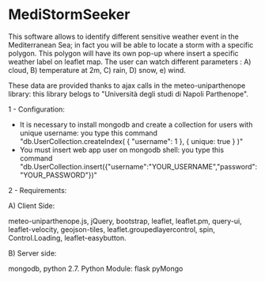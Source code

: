 # MediStormSeeker

This software allows to identify different sensitive weather event in the Mediterranean Sea; in fact you will be able to locate a storm with a specific polygon. This polygon will have its own pop-up where insert a specific weather label on leaflet map. 
The user can watch different parameters :
A) cloud,
B) temperature at 2m,
C) rain,
D) snow,
e) wind.

These data are provided thanks to ajax calls in the meteo-uniparthenope library: this library belogs to "Università degli studi di Napoli Parthenope".

1 - Configuration:

- It is necessary to install mongodb and create a collection for users with unique username:
you type this command "db.UserCollection.createIndex( { "username": 1 }, { unique: true } )"
- You must insert web app user on mongodb shell:
you type this command "db.UserCollection.insert({"username":"YOUR_USERNAME","password":"YOUR_PASSWORD"})"

2 - Requirements:

A) Client Side:

meteo-uniparthenope.js,
jQuery,
bootstrap,
leaflet,
leaflet.pm,
query-ui,
leaflet-velocity,
geojson-tiles,
leaflet.groupedlayercontrol,
spin,
Control.Loading,
leaflet-easybutton.

B) Server side:

mongodb,
python 2.7.
Python Module:
flask
pyMongo
